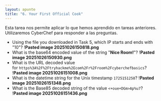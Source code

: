 ```yaml
---
layout: apunte
title: "6. Your First Official Cook"
---
```


Esta tarea nos permite aplicar lo que hemos aprendido en tareas anteriores. Utilizaremos CyberChef para responder a las preguntas.

- Using the file you downloaded in Task 5, which IP starts and ends with "10"?
  !**Pasted image 20251026150818.png**
- What is the base64 encoded value of the string "**Nice Room!**"?
  !**Pasted image 20251026150930.png**
- What is the URL decoded value for `https%3A%2F%2Ftryhackme%2Ecom%2Fr%2Froom%2Fcyberchefbasics`?
  !**Pasted image 20251026151008.png**
- What is the datetime string for the Unix timestamp `1725151258`?
  !**Pasted image 20251026151348.png**
- What is the Base85 decoded string of the value `<+oue+DGm>Ap%u7`?
  !**Pasted image 20251026151436.png**